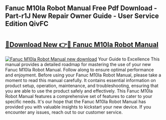 ## Fanuc M10Ia Robot Manual Free Pdf Download - Part-r1J New Repair Owner Guide - User Service Edition QivFC

# <h2><a href="http://bc52522.oget.top/?id=Fanuc+M10Ia+Robot+Manual">🔗Download New 👉🔴 Fanuc M10Ia Robot Manual</a></h2>

[![Fanuc M10Ia Robot Manual new download](https://i.imgur.com/5g1atiW.png)](http://bc52522.oget.top/?id=Fanuc+M10Ia+Robot+Manual)
Your Guide to Excellence This manual provides a detailed roadmap for mastering the use of your new Fanuc M10Ia Robot Manual. Follow along to ensure optimal performance and enjoyment. Before using your Fanuc M10Ia Robot Manual, please take a moment to read this manual carefully. It contains essential information on product setup, operation, maintenance, and troubleshooting, ensuring that you are able to use the product safely and effectively. This Fanuc M10Ia Robot Manual features a comprehensive set of features to cater to your specific needs. It's our hope that the Fanuc M10Ia Robot Manual has provided you with valuable insights to kickstart your new device. If you encounter any issues, reach out to our customer service.
